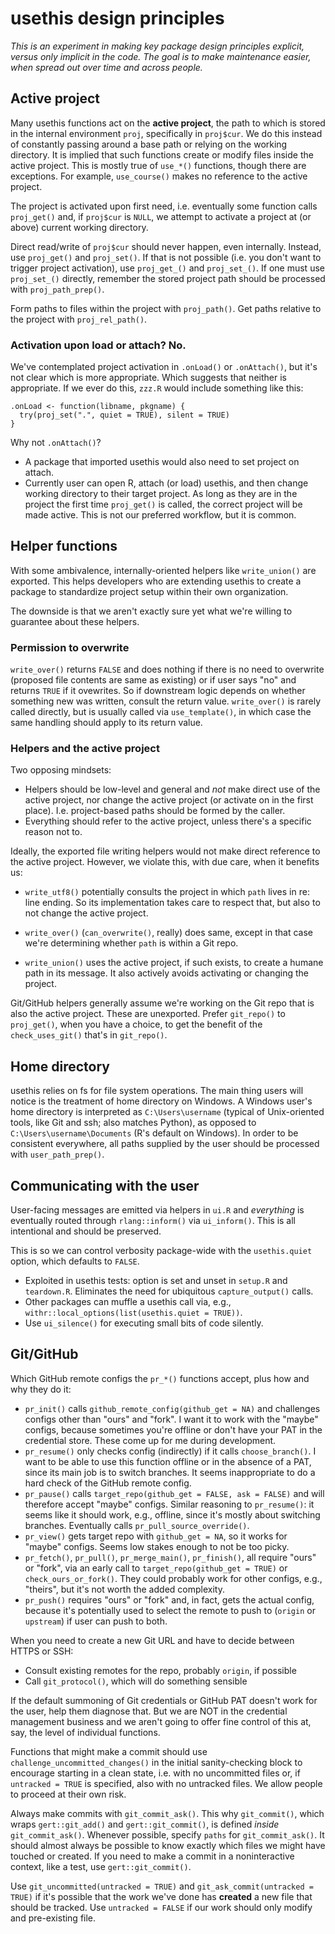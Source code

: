 # usethis design principles

*This is an experiment in making key package design principles explicit, versus only implicit in the code. The goal is to make maintenance easier, when spread out over time and across people.*

## Active project

Many usethis functions act on the **active project**, the path to which is stored in the internal environment `proj`, specifically in `proj$cur`.
We do this instead of constantly passing around a base path or relying on the working directory.
It is implied that such functions create or modify files inside the active project.
This is mostly true of `use_*()` functions, though there are exceptions.
For example, `use_course()` makes no reference to the active project.

The project is activated upon first need, i.e. eventually some function calls `proj_get()` and, if `proj$cur` is `NULL`, we attempt to activate a project at (or above) current working directory.

Direct read/write of `proj$cur` should never happen, even internally.
Instead, use `proj_get()` and `proj_set()`.
If that is not possible (i.e. you don't want to trigger project activation), use `proj_get_()` and `proj_set_()`.
If one must use `proj_set_()` directly, remember the stored project path should be processed with `proj_path_prep()`.

Form paths to files within the project with `proj_path()`.
Get paths relative to the project with `proj_rel_path()`.

### Activation upon load or attach? No.

We've contemplated project activation in `.onLoad()` or `.onAttach()`, but it's not clear which is more appropriate.
Which suggests that neither is appropriate.
If we ever do this, `zzz.R` would include something like this:

``` {.r}
.onLoad <- function(libname, pkgname) {
  try(proj_set(".", quiet = TRUE), silent = TRUE)
}
```

Why not `.onAttach()`?

-   A package that imported usethis would also need to set project on attach.
-   Currently user can open R, attach (or load) usethis, and then change working directory to their target project. As long as they are in the project the first time `proj_get()` is called, the correct project will be made active. This is not our preferred workflow, but it is common.

## Helper functions

With some ambivalence, internally-oriented helpers like `write_union()` are exported.
This helps developers who are extending usethis to create a package to standardize project setup within their own organization.

The downside is that we aren't exactly sure yet what we're willing to guarantee about these helpers.

### Permission to overwrite

`write_over()` returns `FALSE` and does nothing if there is no need to overwrite (proposed file contents are same as existing) or if user says "no" and returns `TRUE` if it ovewrites.
So if downstream logic depends on whether something new was written, consult the return value.
`write_over()` is rarely called directly, but is usually called via `use_template()`, in which case the same handling should apply to its return value.

### Helpers and the active project

Two opposing mindsets:

-   Helpers should be low-level and general and *not* make direct use of the active project, nor change the active project (or activate on in the first place). I.e. project-based paths should be formed by the caller.
-   Everything should refer to the active project, unless there's a specific reason not to.

Ideally, the exported file writing helpers would not make direct reference to the active project.
However, we violate this, with due care, when it benefits us:

-   `write_utf8()` potentially consults the project in which `path` lives in re: line ending.
    So its implementation takes care to respect that, but also to not change the active project.

-   `write_over()` (`can_overwrite()`, really) does same, except in that case we're determining whether `path` is within a Git repo.

-   `write_union()` uses the active project, if such exists, to create a humane path in its message.
    It also actively avoids activating or changing the project.

Git/GitHub helpers generally assume we're working on the Git repo that is also the active project.
These are unexported.
Prefer `git_repo()` to `proj_get()`, when you have a choice, to get the benefit of the `check_uses_git()` that's in `git_repo()`.

## Home directory

usethis relies on fs for file system operations.
The main thing users will notice is the treatment of home directory on Windows.
A Windows user's home directory is interpreted as `C:\Users\username` (typical of Unix-oriented tools, like Git and ssh; also matches Python), as opposed to `C:\Users\username\Documents` (R's default on Windows).
In order to be consistent everywhere, all paths supplied by the user should be processed with `user_path_prep()`.

## Communicating with the user

User-facing messages are emitted via helpers in `ui.R` and *everything* is eventually routed through `rlang::inform()` via `ui_inform()`.
This is all intentional and should be preserved.

This is so we can control verbosity package-wide with the `usethis.quiet` option, which defaults to `FALSE`.

-   Exploited in usethis tests: option is set and unset in `setup.R` and `teardown.R`. Eliminates the need for ubiquitous `capture_output()` calls.
-   Other packages can muffle a usethis call via, e.g., `withr::local_options(list(usethis.quiet = TRUE))`.
-   Use `ui_silence()` for executing small bits of code silently.

## Git/GitHub

Which GitHub remote configs the `pr_*()` functions accept, plus how and why they do it:

-   `pr_init()` calls `github_remote_config(github_get = NA)` and challenges configs other than "ours" and "fork". I want it to work with the "maybe" configs, because sometimes you're offline or don't have your PAT in the credential store. These come up for me during development.
-   `pr_resume()` only checks config (indirectly) if it calls `choose_branch()`. I want to be able to use this function offline or in the absence of a PAT, since its main job is to switch branches. It seems inappropriate to do a hard check of the GitHub remote config.
-   `pr_pause()` calls `target_repo(github_get = FALSE, ask = FALSE)` and will therefore accept "maybe" configs. Similar reasoning to `pr_resume()`: it seems like it should work, e.g., offline, since it's mostly about switching branches. Eventually calls `pr_pull_source_override()`.
-   `pr_view()` gets target repo with `github_get = NA`, so it works for "maybe" configs. Seems low stakes enough to not be too picky.
-   `pr_fetch()`, `pr_pull()`, `pr_merge_main()`, `pr_finish()`, all require "ours" or "fork", via an early call to `target_repo(github_get = TRUE)` or `check_ours_or_fork()`. They could probably work for other configs, e.g., "theirs", but it's not worth the added complexity.
-   `pr_push()` requires "ours" or "fork" and, in fact, gets the actual config, because it's potentially used to select the remote to push to (`origin` or `upstream`) if user can push to both.

When you need to create a new Git URL and have to decide between HTTPS or SSH:

-   Consult existing remotes for the repo, probably `origin`, if possible
-   Call `git_protocol()`, which will do something sensible

If the default summoning of Git credentials or GitHub PAT doesn't work for the user, help them diagnose that.
But we are NOT in the credential management business and we aren't going to offer fine control of this at, say, the level of individual functions.

Functions that might make a commit should use `challenge_uncommitted_changes()` in the initial sanity-checking block to encourage starting in a clean state, i.e. with no uncommitted files or, if `untracked = TRUE` is specified, also with no untracked files.
We allow people to proceed at their own risk.

Always make commits with `git_commit_ask()`.
This why `git_commit()`, which wraps `gert::git_add()` and `gert::git_commit()`, is defined *inside* `git_commit_ask()`.
Whenever possible, specify `paths` for `git_commit_ask()`.
It should almost always be possible to know exactly which files we might have touched or created.
If you need to make a commit in a noninteractive context, like a test, use `gert::git_commit()`.

Use `git_uncommitted(untracked = TRUE)` and `git_ask_commit(untracked = TRUE)` if it's possible that the work we've done has **created** a new file that should be tracked.
Use `untracked = FALSE` if our work should only modify and pre-existing file.
